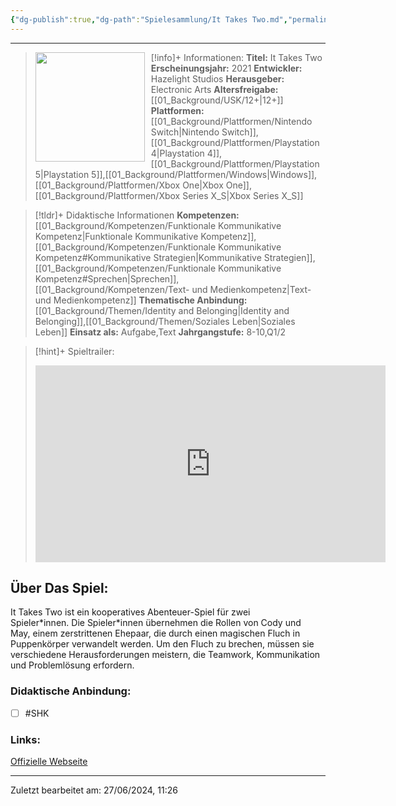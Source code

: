 ```yaml
---
{"dg-publish":true,"dg-path":"Spielesammlung/It Takes Two.md","permalink":"/spielesammlung/it-takes-two/","noteIcon":"1"}
---
```


---
>[!info]+ Informationen:
><img src="https://images.igdb.com/igdb/image/upload/t_cover_big/co2t97.webp" style="float:left;height:175px;padding-right:10px">**Titel:** It Takes Two
>**Erscheinungsjahr:** 2021
>**Entwickler:** Hazelight Studios
>**Herausgeber:** Electronic Arts
>**Altersfreigabe:** [[01_Background/USK/12+\|12+]]
>**Plattformen:** [[01_Background/Plattformen/Nintendo Switch\|Nintendo Switch]],[[01_Background/Plattformen/Playstation 4\|Playstation 4]],[[01_Background/Plattformen/Playstation 5\|Playstation 5]],[[01_Background/Plattformen/Windows\|Windows]],[[01_Background/Plattformen/Xbox One\|Xbox One]],[[01_Background/Plattformen/Xbox Series X_S\|Xbox Series X_S]]

>[!tldr]+ Didaktische Informationen
>**Kompetenzen:** [[01_Background/Kompetenzen/Funktionale Kommunikative Kompetenz\|Funktionale Kommunikative Kompetenz]],[[01_Background/Kompetenzen/Funktionale Kommunikative Kompetenz#Kommunikative Strategien\|Kommunikative Strategien]],[[01_Background/Kompetenzen/Funktionale Kommunikative Kompetenz#Sprechen\|Sprechen]],[[01_Background/Kompetenzen/Text- und Medienkompetenz\|Text- und Medienkompetenz]]
>**Thematische Anbindung:** [[01_Background/Themen/Identity and Belonging\|Identity and Belonging]],[[01_Background/Themen/Soziales Leben\|Soziales Leben]]
>**Einsatz als:** Aufgabe,Text
>**Jahrgangstufe:** 8-10,Q1/2

>[!hint]+ Spieltrailer:
><iframe width="560" height="315" src="https://www.youtube.com/embed/ohClxMmNLQQ?si=VOPgusSUOEjrWYj0" title="YouTube video player" frameborder="0" allow="accelerometer; autoplay; clipboard-write; encrypted-media; gyroscope; picture-in-picture; web-share" referrerpolicy="strict-origin-when-cross-origin" allowfullscreen></iframe>


## Über Das Spiel:
It Takes Two ist ein kooperatives Abenteuer-Spiel für zwei Spieler\*innen. Die Spieler\*innen übernehmen die Rollen von Cody und May, einem zerstrittenen Ehepaar, die durch einen magischen Fluch in Puppenkörper verwandelt werden. Um den Fluch zu brechen, müssen sie verschiedene Herausforderungen meistern, die Teamwork, Kommunikation und Problemlösung erfordern.
### Didaktische Anbindung:
- [ ] #SHK 
### Links:
[Offizielle Webseite](https://www.hazelight.se/games/it-takes-two/)


---
Zuletzt bearbeitet am: 27/06/2024, 11:26